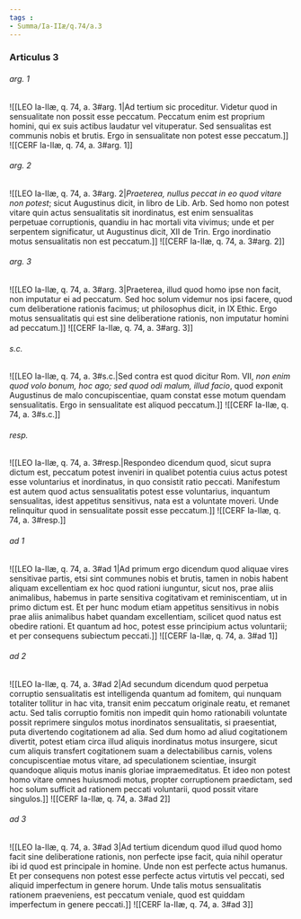```yaml
---
tags : 
- Summa/Ia-IIæ/q.74/a.3
---
```


### Articulus 3

###### arg. 1
![[LEO Ia-IIæ, q. 74, a. 3#arg. 1|Ad tertium sic proceditur. Videtur quod in sensualitate non possit esse peccatum. Peccatum enim est proprium homini, qui ex suis actibus laudatur vel vituperatur. Sed sensualitas est communis nobis et brutis. Ergo in sensualitate non potest esse peccatum.]]
![[CERF Ia-IIæ, q. 74, a. 3#arg. 1]]

###### arg. 2
![[LEO Ia-IIæ, q. 74, a. 3#arg. 2|*Praeterea, nullus peccat in eo quod vitare non potest*; sicut Augustinus dicit, in libro de Lib. Arb. Sed homo non potest vitare quin actus sensualitatis sit inordinatus, est enim sensualitas perpetuae corruptionis, quandiu in hac mortali vita vivimus; unde et per serpentem significatur, ut Augustinus dicit, XII de Trin. Ergo inordinatio motus sensualitatis non est peccatum.]]
![[CERF Ia-IIæ, q. 74, a. 3#arg. 2]]

###### arg. 3
![[LEO Ia-IIæ, q. 74, a. 3#arg. 3|Praeterea, illud quod homo ipse non facit, non imputatur ei ad peccatum. Sed hoc solum videmur nos ipsi facere, quod cum deliberatione rationis facimus; ut philosophus dicit, in IX Ethic. Ergo motus sensualitatis qui est sine deliberatione rationis, non imputatur homini ad peccatum.]]
![[CERF Ia-IIæ, q. 74, a. 3#arg. 3]]

###### s.c.
![[LEO Ia-IIæ, q. 74, a. 3#s.c.|Sed contra est quod dicitur Rom. VII, *non enim quod volo bonum, hoc ago; sed quod odi malum, illud facio*, quod exponit Augustinus de malo concupiscentiae, quam constat esse motum quendam sensualitatis. Ergo in sensualitate est aliquod peccatum.]]
![[CERF Ia-IIæ, q. 74, a. 3#s.c.]]

###### resp.
![[LEO Ia-IIæ, q. 74, a. 3#resp.|Respondeo dicendum quod, sicut supra dictum est, peccatum potest inveniri in qualibet potentia cuius actus potest esse voluntarius et inordinatus, in quo consistit ratio peccati. Manifestum est autem quod actus sensualitatis potest esse voluntarius, inquantum sensualitas, idest appetitus sensitivus, nata est a voluntate moveri. Unde relinquitur quod in sensualitate possit esse peccatum.]]
![[CERF Ia-IIæ, q. 74, a. 3#resp.]]

###### ad 1
![[LEO Ia-IIæ, q. 74, a. 3#ad 1|Ad primum ergo dicendum quod aliquae vires sensitivae partis, etsi sint communes nobis et brutis, tamen in nobis habent aliquam excellentiam ex hoc quod rationi iunguntur, sicut nos, prae aliis animalibus, habemus in parte sensitiva cogitativam et reminiscentiam, ut in primo dictum est. Et per hunc modum etiam appetitus sensitivus in nobis prae aliis animalibus habet quandam excellentiam, scilicet quod natus est obedire rationi. Et quantum ad hoc, potest esse principium actus voluntarii; et per consequens subiectum peccati.]]
![[CERF Ia-IIæ, q. 74, a. 3#ad 1]]

###### ad 2
![[LEO Ia-IIæ, q. 74, a. 3#ad 2|Ad secundum dicendum quod perpetua corruptio sensualitatis est intelligenda quantum ad fomitem, qui nunquam totaliter tollitur in hac vita, transit enim peccatum originale reatu, et remanet actu. Sed talis corruptio fomitis non impedit quin homo rationabili voluntate possit reprimere singulos motus inordinatos sensualitatis, si praesentiat, puta divertendo cogitationem ad alia. Sed dum homo ad aliud cogitationem divertit, potest etiam circa illud aliquis inordinatus motus insurgere, sicut cum aliquis transfert cogitationem suam a delectabilibus carnis, volens concupiscentiae motus vitare, ad speculationem scientiae, insurgit quandoque aliquis motus inanis gloriae impraemeditatus. Et ideo non potest homo vitare omnes huiusmodi motus, propter corruptionem praedictam, sed hoc solum sufficit ad rationem peccati voluntarii, quod possit vitare singulos.]]
![[CERF Ia-IIæ, q. 74, a. 3#ad 2]]

###### ad 3
![[LEO Ia-IIæ, q. 74, a. 3#ad 3|Ad tertium dicendum quod illud quod homo facit sine deliberatione rationis, non perfecte ipse facit, quia nihil operatur ibi id quod est principale in homine. Unde non est perfecte actus humanus. Et per consequens non potest esse perfecte actus virtutis vel peccati, sed aliquid imperfectum in genere horum. Unde talis motus sensualitatis rationem praeveniens, est peccatum veniale, quod est quiddam imperfectum in genere peccati.]]
![[CERF Ia-IIæ, q. 74, a. 3#ad 3]]

